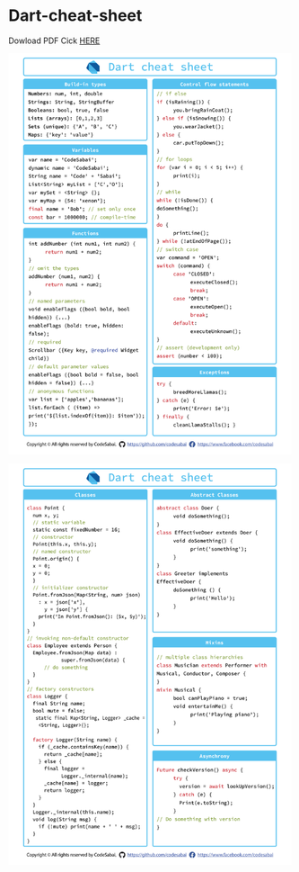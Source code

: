 # Dart-cheat-sheet

Dowload PDF Cick  [HERE](https://github.com/codesabai/Dart-cheat-sheet/blob/master/Dart_cheat_sheet.pdf)

![alt text](https://github.com/codesabai/Dart-cheat-sheet/blob/master/Dart_cheat_sheet-01.jpg)

![alt text](https://github.com/codesabai/Dart-cheat-sheet/blob/master/Dart_cheat_sheet-02.jpg)
